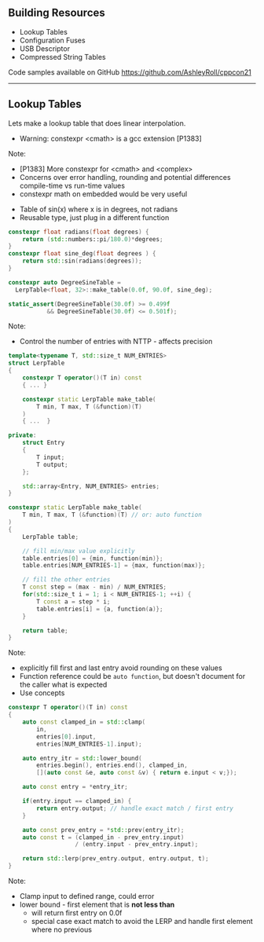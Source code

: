 ## Building Resources

- Lookup Tables
- Configuration Fuses
- USB Descriptor
- Compressed String Tables

Code samples available on GitHub
https://github.com/AshleyRoll/cppcon21

---

## Lookup Tables

Lets make a lookup table that does linear interpolation.

- Warning: constexpr &lt;cmath&gt; is a gcc extension [P1383]
  <!-- .element: class="fragment" -->

Note:
- [P1383] More constexpr for &lt;cmath&gt; and &lt;complex&gt;
- Concerns over error handling, rounding and potential differences
  compile-time vs run-time values
- constexpr math on embedded would be very useful



<!-- down -->
- Table of sin(x) where x is in degrees, not radians
- Reusable type, just plug in a different function

```C++
constexpr float radians(float degrees) {
    return (std::numbers::pi/180.0)*degrees;
}
constexpr float sine_deg(float degrees ) {
    return std::sin(radians(degrees));
}

constexpr auto DegreeSineTable =
  LerpTable<float, 32>::make_table(0.0f, 90.0f, sine_deg);

static_assert(DegreeSineTable(30.0f) >= 0.499f
           && DegreeSineTable(30.0f) <= 0.501f);
```

Note:
- Control the number of entries with NTTP - affects precision




<!-- down -->
```C++
template<typename T, std::size_t NUM_ENTRIES>
struct LerpTable
{
    constexpr T operator()(T in) const
    { ... }

    constexpr static LerpTable make_table(
        T min, T max, T (&function)(T)
    )
    { ...  }

private:
    struct Entry
    {
        T input;
        T output;
    };

    std::array<Entry, NUM_ENTRIES> entries;
}
```
<!-- .element: class="r-stretch" -->



<!-- down -->
```C++
constexpr static LerpTable make_table(
    T min, T max, T (&function)(T) // or: auto function
)
{
    LerpTable table;

    // fill min/max value explicitly
    table.entries[0] = {min, function(min)};
    table.entries[NUM_ENTRIES-1] = {max, function(max)};

    // fill the other entries
    T const step = (max - min) / NUM_ENTRIES;
    for(std::size_t i = 1; i < NUM_ENTRIES-1; ++i) {
        T const a = step * i;
        table.entries[i] = {a, function(a)};
    }

    return table;
}
```
<!-- .element: class="r-stretch" -->

Note:
- explicitly fill first and last entry avoid rounding on these values
- Function reference could be `auto function`, but doesn't document
  for the caller what is expected
- Use concepts



<!-- down -->
```C++
constexpr T operator()(T in) const
{
    auto const clamped_in = std::clamp(
        in,
        entries[0].input,
        entries[NUM_ENTRIES-1].input);

    auto entry_itr = std::lower_bound(
        entries.begin(), entries.end(), clamped_in,
        [](auto const &e, auto const &v) { return e.input < v;});

    auto const entry = *entry_itr;

    if(entry.input == clamped_in) {
        return entry.output; // handle exact match / first entry
    }

    auto const prev_entry = *std::prev(entry_itr);
    auto const t = (clamped_in - prev_entry.input)
                   / (entry.input - prev_entry.input);

    return std::lerp(prev_entry.output, entry.output, t);
}
```
<!-- .element: class="r-stretch" -->

Note:
- Clamp input to defined range, could error
- lower bound - first element that is __not less than__
  - will return first entry on 0.0f
  - special case exact match to avoid the LERP
    and handle first element where no previous

